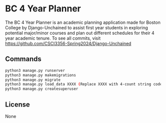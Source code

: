 # BC 4 Year Planner

The BC 4 Year Planner is an academic planning application made for Boston College by Django-Unchained to assist first year students in exploring potential major/minor courses and plan out different schedules for their 4 year academic tenure. To see all commits, visit https://github.com/CSCI3356-Spring2024/Django-Unchained

## Commands

```bash
python3 manage.py runserver
python3 manage.py makemigrations
python3 manage.py migrate
python3 manage.py load_data XXXX (Replace XXXX with 4-count string code of topic)
python3 manage.py createsuperuser
```

## License

None
